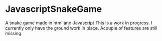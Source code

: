 # JavascriptSnakeGame
A snake game made in html and Javascript
This is a work in progress. I currently only have the ground work in place. Acouple of features are still missing.
